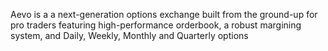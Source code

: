 Aevo is a a next-generation options exchange built from the ground-up for pro traders featuring high-performance orderbook, a robust margining system, and Daily, Weekly, Monthly and Quarterly options